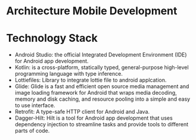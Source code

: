 # Architecture Mobile Development


# Technology Stack
- Android Studio:  the official Integrated Development Environment (IDE) for Android app development.
- Kotlin: is a cross-platform, statically typed, general-purpose high-level programming language with type inference.
- Lottiefiles: Library to integrate lottie file to android applcation.
- Glide: Glide is a fast and efficient open source media management and image loading framework for Android that wraps media decoding, memory and disk caching, and resource pooling into a simple and easy to use interface.
- Retrofit: A type-safe HTTP client for Android and Java.
- Dagger-Hilt: Hilt is a tool for Android app development that uses dependency injection to streamline tasks and provide tools to different parts of code.
